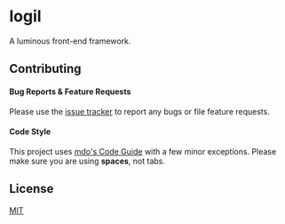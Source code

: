 # logil

A luminous front-end framework.

## Contributing

#### Bug Reports & Feature Requests

Please use the [issue tracker](https://github.com/creaturephil/usub/issues)
to report any bugs or file feature requests.

#### Code Style

This project uses [mdo's Code Guide](http://mdo.github.io/code-guide) with a few
minor exceptions. Please make sure you are using __spaces__, not tabs.

## License

[MIT](LICENSE)
